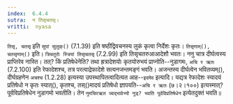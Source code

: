 ```yaml
---
index:  6.4.4
sutra:  न तिसृचतसृ।
vritti:  nyasa
---
```


`तिसृ, चतसृ` इति `सुपां सुलुक्()` (7.1.39) इति षष्ठीद्विवचनस्य लुकं कृत्वा निर्देशः कृतः। `तिसृणाम्(), चतसृणाम्()` इति। `त्रिचतुरोः स्त्रियां तिसृचतसृ` (7.2.99) इति तिसृचतरुआआदेशौ भवतः। ननु चात्र दीर्घत्वस्य प्राप्तिरेव नास्ति। तत्? किं प्रतिषेधेनेति? तथा ह्रत्रादेशयोः कृतयोरुभयं प्राप्नोति--नुडागमः, `अचि र ऋतः` (7.2.100) इति रेफादेशश्च, तत्र परत्वाद्रेफादेशे सत्यनजन्तमङ्गं भवति। अजन्तस्य दीर्घत्वेन भवितव्यम्(), दीर्घग्रहणेन `अचश्च` (1.2.28) इत्यस्या उपस्थापितत्वादित्यत आह--`इदमेव` इत्यादि। यद्यत्र रेफादेशः स्यादयं प्रतिषेधो न कृतः स्यात्(), कृतश्च, तस्()मादयं प्रतिषेधो ज्ञापयति--`अचि र ऋतः` (७।२।१००) इत्यस्मात्? पूर्वविप्रतिषेधेन नुडागमो भवतीति। तेन `नुमचिरऋत ज्वद्भावेभ्यो नुड्? भवति पूर्वविप्रतिषेधेन` इत्येतदुक्तं भवति॥
